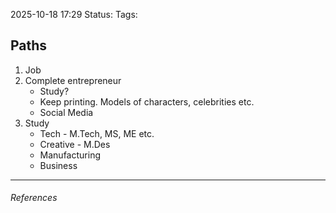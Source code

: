 2025-10-18 17:29
Status:
Tags:
## Paths

1. Job
2. Complete entrepreneur
	* Study?
	* Keep printing. Models of characters, celebrities etc.
	* Social Media
3. Study
	*  Tech - M.Tech, MS, ME etc.
	* Creative - M.Des
	* Manufacturing
	* Business
---
###### References